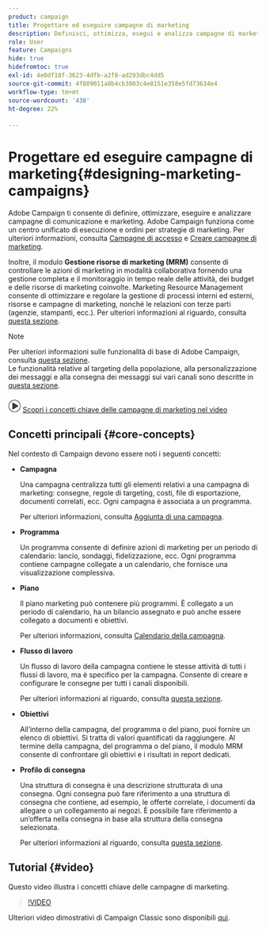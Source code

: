 ```yaml
---
product: campaign
title: Progettare ed eseguire campagne di marketing
description: Definisci, ottimizza, esegui e analizza campagne di marketing
role: User
feature: Campaigns
hide: true
hidefromtoc: true
exl-id: 4e0df18f-3623-4dfb-a2f8-ad293dbc4dd5
source-git-commit: 4f809011a8b4cb3803c4e8151e358e5fd73634e4
workflow-type: tm+mt
source-wordcount: '438'
ht-degree: 22%

---
```


# Progettare ed eseguire campagne di marketing{#designing-marketing-campaigns}


Adobe Campaign ti consente di definire, ottimizzare, eseguire e analizzare campagne di comunicazione e marketing. Adobe Campaign funziona come un centro unificato di esecuzione e ordini per strategie di marketing. Per ulteriori informazioni, consulta [Campagne di accesso](../../distributed/using/accessing-campaigns.md) e [Creare campagne di marketing](../../campaign/using/setting-up-marketing-campaigns.md).

Inoltre, il modulo **Gestione risorse di marketing (MRM)** consente di controllare le azioni di marketing in modalità collaborativa fornendo una gestione completa e il monitoraggio in tempo reale delle attività, dei budget e delle risorse di marketing coinvolte. Marketing Resource Management consente di ottimizzare e regolare la gestione di processi interni ed esterni, risorse e campagne di marketing, nonché le relazioni con terze parti (agenzie, stampanti, ecc.). Per ulteriori informazioni al riguardo, consulta [questa sezione](../../mrm/using/about-marketing-resource-management.md).

>[!NOTE]
>
>Per ulteriori informazioni sulle funzionalità di base di Adobe Campaign, consulta [questa sezione](../../platform/using/about-adobe-campaign-classic.md).\
>Le funzionalità relative al targeting della popolazione, alla personalizzazione dei messaggi e alla consegna dei messaggi sui vari canali sono descritte in [questa sezione](../../delivery/using/steps-about-delivery-creation-steps.md).

![](assets/do-not-localize/how-to-video.png) [Scopri i concetti chiave delle campagne di marketing nel video](#video)

## Concetti principali {#core-concepts}

Nel contesto di Campaign devono essere noti i seguenti concetti:

* **Campagna**

  Una campagna centralizza tutti gli elementi relativi a una campagna di marketing: consegne, regole di targeting, costi, file di esportazione, documenti correlati, ecc. Ogni campagna è associata a un programma.

  Per ulteriori informazioni, consulta [Aggiunta di una campagna](../../campaign/using/setting-up-marketing-campaigns.md#adding-a-campaign).

* **Programma**

  Un programma consente di definire azioni di marketing per un periodo di calendario: lancio, sondaggi, fidelizzazione, ecc. Ogni programma contiene campagne collegate a un calendario, che fornisce una visualizzazione complessiva.

* **Piano**

  Il piano marketing può contenere più programmi. È collegato a un periodo di calendario, ha un bilancio assegnato e può anche essere collegato a documenti e obiettivi.

  Per ulteriori informazioni, consulta [Calendario della campagna](../../campaign/using/accessing-marketing-campaigns.md#campaign-calendar).

* **Flusso di lavoro**

  Un flusso di lavoro della campagna contiene le stesse attività di tutti i flussi di lavoro, ma è specifico per la campagna. Consente di creare e configurare le consegne per tutti i canali disponibili.

  Per ulteriori informazioni al riguardo, consulta [questa sezione](../../campaign/using/marketing-campaign-deliveries.md#building-the-main-target-in-a-workflow).

* **Obiettivi**

  All’interno della campagna, del programma o del piano, puoi fornire un elenco di obiettivi. Si tratta di valori quantificati da raggiungere. Al termine della campagna, del programma o del piano, il modulo MRM consente di confrontare gli obiettivi e i risultati in report dedicati.

* **Profilo di consegna**

  Una struttura di consegna è una descrizione strutturata di una consegna. Ogni consegna può fare riferimento a una struttura di consegna che contiene, ad esempio, le offerte correlate, i documenti da allegare o un collegamento ai negozi. È possibile fare riferimento a un’offerta nella consegna in base alla struttura della consegna selezionata.

  Per ulteriori informazioni al riguardo, consulta [questa sezione](../../campaign/using/marketing-campaign-deliveries.md#associating-and-structuring-resources-linked-via-a-delivery-outline).

## Tutorial {#video}

Questo video illustra i concetti chiave delle campagne di marketing.

>[!VIDEO](https://video.tv.adobe.com/v/326578?quality=12&captions=ita)

Ulteriori video dimostrativi di Campaign Classic sono disponibili [qui](https://experienceleague.adobe.com/docs/campaign-classic-learn/tutorials/overview.html?lang=it).
